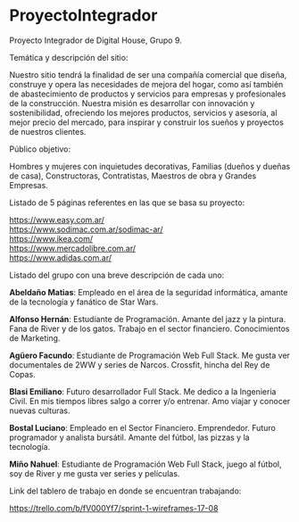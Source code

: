 # ProyectoIntegrador

Proyecto Integrador de Digital House, Grupo 9.


Temática y descripción del sitio:<br>

Nuestro sitio tendrá la finalidad de ser una compañía comercial que diseña, construye y opera las necesidades de mejora del hogar, como así también de abastecimiento de productos y servicios para empresas y profesionales de la construcción.
Nuestra misión es desarrollar con innovación y sostenibilidad, ofreciendo los mejores productos, servicios y asesoría, al mejor precio del mercado, para inspirar y construir los sueños y proyectos de nuestros clientes.


Público objetivo:<br>

Hombres y mujeres con inquietudes decorativas, Familias (dueños y dueñas de casa), Constructoras, Contratistas, Maestros de obra y Grandes Empresas. 


Listado de 5 páginas referentes en las que se basa su proyecto:

https://www.easy.com.ar/ <br>
https://www.sodimac.com.ar/sodimac-ar/ <br>
https://www.ikea.com/ <br>
https://www.mercadolibre.com.ar/ <br>
https://www.adidas.com.ar/ <br>


Listado del grupo con una breve descripción de cada uno:<br>

<B>Abeldaño Matias</B>: Empleado en el área de la seguridad informática, amante de la tecnología y fanático de Star Wars.

<B>Alfonso Hernán</B>: Estudiante de Programación. Amante del jazz y la pintura. Fana de River y de los gatos. Trabajo en el sector financiero. Conocimientos de Marketing.

<B>Agüero Facundo</B>: Estudiante de Programación Web Full Stack. Me gusta ver documentales de 2WW y series de Narcos. Crossfit, hincha del Rey de Copas.

<B>Blasi Emiliano</B>: Futuro desarrollador Full Stack. Me dedico a la Ingenieria Civil. En mis tiempos libres salgo a correr y/o entrenar. Amo viajar y conocer nuevas culturas.

<B>Bostal Luciano</B>: Empleado en el Sector Financiero. Emprendedor. Futuro programador y analista bursátil. Amante del fútbol, las pizzas y la tecnología.

<B>Miño Nahuel</B>: Estudiante de Programación Web Full Stack, juego al fútbol, soy de River y me gusta ver series y películas.


Link del tablero de trabajo en donde se encuentran trabajando:<br>

https://trello.com/b/fV000Yf7/sprint-1-wireframes-17-08  

